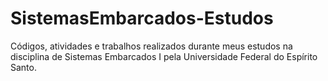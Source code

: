 # SistemasEmbarcados-Estudos

Códigos, atividades e trabalhos realizados durante meus estudos na disciplina de Sistemas Embarcados I pela Universidade Federal do Espírito Santo.
